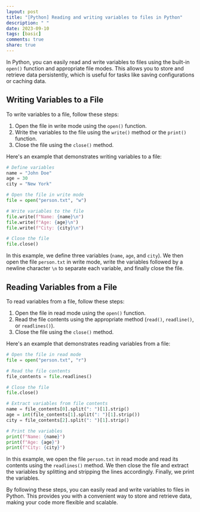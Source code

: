 ```yaml
---
layout: post
title: "[Python] Reading and writing variables to files in Python"
description: " "
date: 2023-09-10
tags: [basic]
comments: true
share: true
---
```


In Python, you can easily read and write variables to files using the built-in `open()` function and appropriate file modes. This allows you to store and retrieve data persistently, which is useful for tasks like saving configurations or caching data.

## Writing Variables to a File

To write variables to a file, follow these steps:

1. Open the file in write mode using the `open()` function.
2. Write the variables to the file using the `write()` method or the `print()` function.
3. Close the file using the `close()` method.

Here's an example that demonstrates writing variables to a file:

```python
# Define variables
name = "John Doe"
age = 30
city = "New York"

# Open the file in write mode
file = open("person.txt", "w")

# Write variables to the file
file.write(f"Name: {name}\n")
file.write(f"Age: {age}\n")
file.write(f"City: {city}\n")

# Close the file
file.close()
```

In this example, we define three variables (`name`, `age`, and `city`). We then open the file `person.txt` in write mode, write the variables followed by a newline character `\n` to separate each variable, and finally close the file.

## Reading Variables from a File

To read variables from a file, follow these steps:

1. Open the file in read mode using the `open()` function.
2. Read the file contents using the appropriate method (`read()`, `readline()`, or `readlines()`).
3. Close the file using the `close()` method.

Here's an example that demonstrates reading variables from a file:

```python
# Open the file in read mode
file = open("person.txt", "r")

# Read the file contents
file_contents = file.readlines()

# Close the file
file.close()

# Extract variables from file contents
name = file_contents[0].split(": ")[1].strip()
age = int(file_contents[1].split(": ")[1].strip())
city = file_contents[2].split(": ")[1].strip()

# Print the variables
print(f"Name: {name}")
print(f"Age: {age}")
print(f"City: {city}")
```

In this example, we open the file `person.txt` in read mode and read its contents using the `readlines()` method. We then close the file and extract the variables by splitting and stripping the lines accordingly. Finally, we print the variables.

By following these steps, you can easily read and write variables to files in Python. This provides you with a convenient way to store and retrieve data, making your code more flexible and scalable.